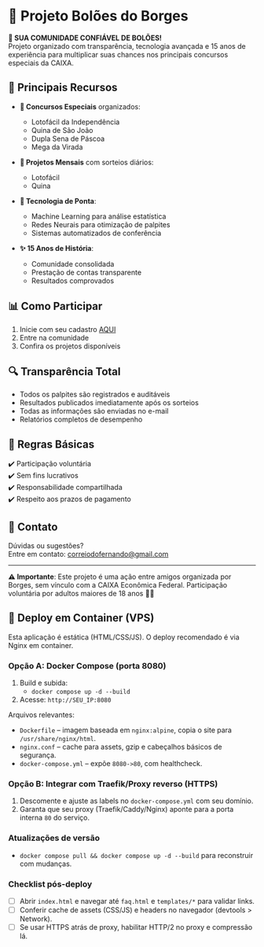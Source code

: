 # 📌 Projeto Bolões do Borges 

**🤝 SUA COMUNIDADE CONFIÁVEL DE BOLÕES!**  
Projeto organizado com transparência, tecnologia avançada e 15 anos de experiência para multiplicar suas chances nos principais concursos especiais da CAIXA.

## 🎯 Principais Recursos

- **📅 Concursos Especiais** organizados:
  - Lotofácil da Independência
  - Quina de São João
  - Dupla Sena de Páscoa
  - Mega da Virada
 
- **📅 Projetos Mensais** com sorteios diários:
  - Lotofácil
  - Quina

- **🤖 Tecnologia de Ponta**:
  - Machine Learning para análise estatística
  - Redes Neurais para otimização de palpites
  - Sistemas automatizados de conferência

- **✨ 15 Anos de História**:
  - Comunidade consolidada
  - Prestação de contas transparente
  - Resultados comprovados

## 📊 Como Participar

1. Inicie com seu cadastro [AQUI](https://docs.google.com/forms/d/e/1FAIpQLSeGURdHgTYpsLF4hcW45xlHJGkdqv4ubCNr3lvGk4dGCcTqxw/viewform)
2. Entre na comunidade
3. Confira os projetos disponíveis

## 🔍 Transparência Total

- Todos os palpites são registrados e auditáveis
- Resultados publicados imediatamente após os sorteios
- Todas as informações são enviadas no e-mail
- Relatórios completos de desempenho

## 📌 Regras Básicas

✔️ Participação voluntária  
✔️ Sem fins lucrativos  
✔️ Responsabilidade compartilhada  
✔️ Respeito aos prazos de pagamento  

## 📧 Contato

Dúvidas ou sugestões?  
Entre em contato: [correiodofernando@gmail.com](mailto:correiodofernando@gmail.com)

---

**⚠️ Importante**: Este projeto é uma ação entre amigos organizada por Borges, sem vínculo com a CAIXA Econômica Federal. Participação voluntária por adultos maiores de 18 anos 🤝🏻

## 🚀 Deploy em Container (VPS)

Esta aplicação é estática (HTML/CSS/JS). O deploy recomendado é via Nginx em container.

### Opção A: Docker Compose (porta 8080)

1. Build e subida:
   - `docker compose up -d --build`
2. Acesse: `http://SEU_IP:8080`

Arquivos relevantes:
- `Dockerfile` – imagem baseada em `nginx:alpine`, copia o site para `/usr/share/nginx/html`.
- `nginx.conf` – cache para assets, gzip e cabeçalhos básicos de segurança.
- `docker-compose.yml` – expõe `8080->80`, com healthcheck.

### Opção B: Integrar com Traefik/Proxy reverso (HTTPS)

1. Descomente e ajuste as labels no `docker-compose.yml` com seu domínio.
2. Garanta que seu proxy (Traefik/Caddy/Nginx) aponte para a porta interna `80` do serviço.

### Atualizações de versão

- `docker compose pull && docker compose up -d --build` para reconstruir com mudanças.

### Checklist pós-deploy

- [ ] Abrir `index.html` e navegar até `faq.html` e `templates/*` para validar links.
- [ ] Conferir cache de assets (CSS/JS) e headers no navegador (devtools > Network).
- [ ] Se usar HTTPS atrás de proxy, habilitar HTTP/2 no proxy e compressão lá.
